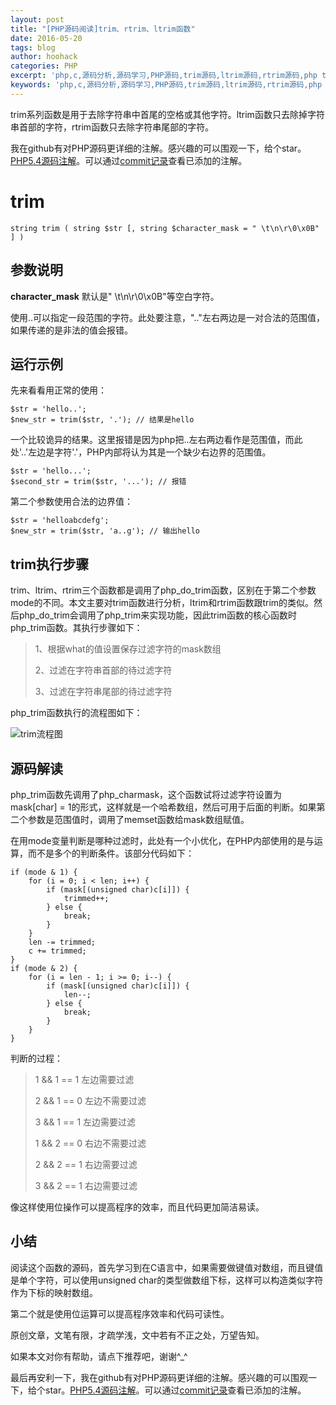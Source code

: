 ```yaml
---
layout: post
title: "[PHP源码阅读]trim、rtrim、ltrim函数"
date: 2016-05-20
tags: blog
author: hoohack
categories: PHP
excerpt: 'php,c,源码分析,源码学习,PHP源码,trim源码,ltrim源码,rtrim源码,php trim源码,php源码阅读,PHP源码阅读'
keywords: 'php,c,源码分析,源码学习,PHP源码,trim源码,ltrim源码,rtrim源码,php trim源码,php源码阅读,PHP源码阅读'
---
```


trim系列函数是用于去除字符串中首尾的空格或其他字符。ltrim函数只去除掉字符串首部的字符，rtrim函数只去除字符串尾部的字符。

我在github有对PHP源码更详细的注解。感兴趣的可以围观一下，给个star。[PHP5.4源码注解](https://github.com/read-php-src/read-php-src)。可以通过[commit记录](https://github.com/read-php-src/read-php-src/commits/master)查看已添加的注解。

# trim

    string trim ( string $str [, string $character_mask = " \t\n\r\0\x0B" ] )

## 参数说明

**character_mask**
默认是" \t\n\r\0\x0B"等空白字符。

使用..可以指定一段范围的字符。此处要注意，".."左右两边是一对合法的范围值，如果传递的是非法的值会报错。



## 运行示例

先来看看用正常的使用：

    $str = 'hello..';
    $new_str = trim($str, '.'); // 结果是hello

 

一个比较诡异的结果。这里报错是因为php把..左右两边看作是范围值，而此处'..'左边是字符'.'，PHP内部将认为其是一个缺少右边界的范围值。

    $str = 'hello...';
    $second_str = trim($str, '...'); // 报错

 

第二个参数使用合法的边界值：

    $str = 'helloabcdefg';
    $new_str = trim($str, 'a..g'); // 输出hello

 

## trim执行步骤

trim、ltrim、rtrim三个函数都是调用了php_do_trim函数，区别在于第二个参数mode的不同。本文主要对trim函数进行分析，ltrim和rtrim函数跟trim的类似。然后php_do_trim会调用了php_trim来实现功能，因此trim函数的核心函数时php_trim函数。其执行步骤如下：

> 1、根据what的值设置保存过滤字符的mask数组
> 
> 2、过滤在字符串首部的待过滤字符
> 
> 3、过滤在字符串尾部的待过滤字符

php_trim函数执行的流程图如下：

![trim流程图](http://7u2eqw.com1.z0.glb.clouddn.com/trim.png)

 

## 源码解读

php_trim函数先调用了php_charmask，这个函数试将过滤字符设置为mask[char] = 1的形式，这样就是一个哈希数组，然后可用于后面的判断。如果第二个参数是范围值时，调用了memset函数给mask数组赋值。

 

在用mode变量判断是哪种过滤时，此处有一个小优化，在PHP内部使用的是与运算，而不是多个的判断条件。该部分代码如下：

    if (mode & 1) {
        for (i = 0; i < len; i++) {
            if (mask[(unsigned char)c[i]]) {
                trimmed++;
            } else {
                break;
            }
        }
        len -= trimmed;
        c += trimmed;
    }
    if (mode & 2) {
        for (i = len - 1; i >= 0; i--) {
            if (mask[(unsigned char)c[i]]) {
                len--;
            } else {
                break;
            }
        }
    }

 

判断的过程：

> 1 && 1 == 1 左边需要过滤
> 
> 2 && 1 == 0 左边不需要过滤
> 
> 3 && 1 == 1 左边需要过滤
> 
> 1 && 2 == 0 右边不需要过滤
> 
> 2 && 2 == 1 右边需要过滤
> 
> 3 && 2 == 1 右边需要过滤


像这样使用位操作可以提高程序的效率，而且代码更加简洁易读。

 

## 小结

阅读这个函数的源码，首先学习到在C语言中，如果需要做键值对数组，而且键值是单个字符，可以使用unsigned char的类型做数组下标，这样可以构造类似字符作为下标的映射数组。

第二个就是使用位运算可以提高程序效率和代码可读性。

 

原创文章，文笔有限，才疏学浅，文中若有不正之处，万望告知。

如果本文对你有帮助，请点下推荐吧，谢谢^_^

 
最后再安利一下，我在github有对PHP源码更详细的注解。感兴趣的可以围观一下，给个star。[PHP5.4源码注解](https://github.com/read-php-src/read-php-src)。可以通过[commit记录](https://github.com/read-php-src/read-php-src/commits/master)查看已添加的注解。
